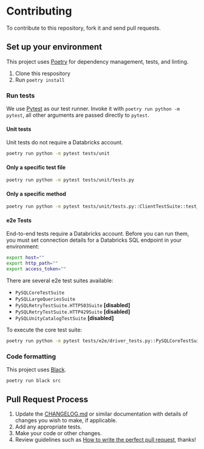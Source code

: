 # Contributing

To contribute to this repository, fork it and send pull requests.

## Set up your environment

This project uses [Poetry](https://python-poetry.org/) for dependency management, tests, and linting.

1. Clone this respository
2. Run `poetry install` 

### Run tests

We use [Pytest](https://docs.pytest.org/en/7.1.x/) as our test runner. Invoke it with `poetry run python -m pytest`, all other arguments are passed directly to `pytest`.

#### Unit tests

Unit tests do not require a Databricks account.

```bash
poetry run python -m pytest tests/unit
```
#### Only a specific test file

```bash
poetry run python -m pytest tests/unit/tests.py
```

#### Only a specific method

```bash
poetry run python -m pytest tests/unit/tests.py::ClientTestSuite::test_closing_connection_closes_commands
```

#### e2e Tests

End-to-end tests require a Databricks account. Before you can run them, you must set connection details for a Databricks SQL endpoint in your environment:

```bash
export host=""
export http_path=""
export access_token=""
```

There are several e2e test suites available:
- `PySQLCoreTestSuite`
- `PySQLLargeQueriesSuite`
- `PySQLRetryTestSuite.HTTP503Suite` **[disabled]**
- `PySQLRetryTestSuite.HTTP429Suite` **[disabled]**
- `PySQLUnityCatalogTestSuite` **[disabled]**

To execute the core test suite:

```bash
poetry run python -m pytest tests/e2e/driver_tests.py::PySQLCoreTestSuite
```

### Code formatting

This project uses [Black](https://pypi.org/project/black/).

```
poetry run black src
```
## Pull Request Process

1. Update the [CHANGELOG.md](README.md) or similar documentation with details of changes you wish to make, if applicable.
2. Add any appropriate tests.
3. Make your code or other changes.
4. Review guidelines such as
   [How to write the perfect pull request][github-perfect-pr], thanks!

[github-perfect-pr]: https://blog.github.com/2015-01-21-how-to-write-the-perfect-pull-request/
